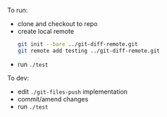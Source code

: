 To run:

- clone and checkout to repo
- create local remote
  ```bash
  git init --bare ../git-diff-remote.git
  git remote add testing ../git-diff-remote.git
  ```
- run `./test`

To dev:

- edit `./git-files-push` implementation
- commit/amend changes
- run `./test`
